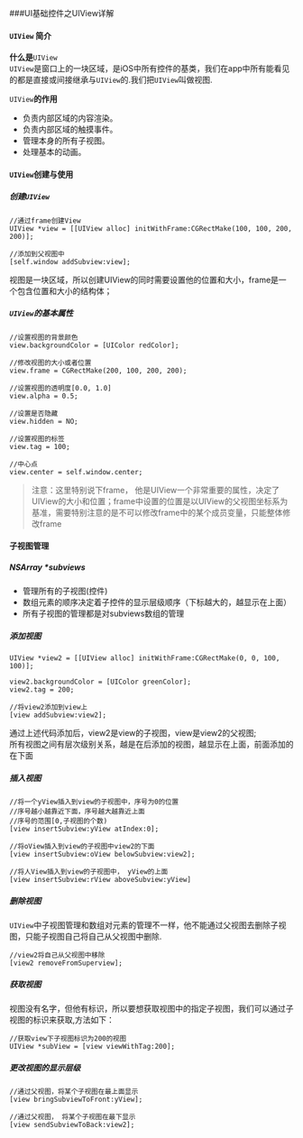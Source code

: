 ###UI基础控件之UIView详解

#### `UIView` 简介

**什么是**`UIView`  
`UIView`是窗口上的一块区域，是iOS中所有控件的基类，我们在app中所有能看见的都是直接或间接继承与`UIView`的.我们把`UIView`叫做视图.

`UIView`**的作用**

* 负责内部区域的内容渲染。
* 负责内部区域的触摸事件。
* 管理本身的所有子视图。
* 处理基本的动画。

#### `UIView`创建与使用

##### 创建`UIView`

```object-c
//通过frame创建View
UIView *view = [[UIView alloc] initWithFrame:CGRectMake(100, 100, 200, 200)];

//添加到父视图中
[self.window addSubview:view];
```

视图是一块区域，所以创建UIView的同时需要设置他的位置和大小，frame是一个包含位置和大小的结构体；

##### `UIView`的基本属性

```object-c
//设置视图的背景颜色
view.backgroundColor = [UIColor redColor];

//修改视图的大小或者位置
view.frame = CGRectMake(200, 100, 200, 200);

//设置视图的透明度[0.0, 1.0]
view.alpha = 0.5;

//设置是否隐藏
view.hidden = NO;

//设置视图的标签
view.tag = 100;

//中心点
view.center = self.window.center;
```

> 注意：这里特别说下frame， 他是UIView一个非常重要的属性，决定了UIView的大小和位置；frame中设置的位置是以UIView的父视图坐标系为基准，需要特别注意的是不可以修改frame中的某个成员变量，只能整体修改frame

#### 子视图管理

##### NSArray \*subviews

* 管理所有的子视图\(控件\)
* 数组元素的顺序决定着子控件的显示层级顺序（下标越大的，越显示在上面）
* 所有子视图的管理都是对subviews数组的管理

##### 添加视图

```object-c
UIView *view2 = [[UIView alloc] initWithFrame:CGRectMake(0, 0, 100, 100)];

view2.backgroundColor = [UIColor greenColor];
view2.tag = 200;

//将view2添加到view上
[view addSubview:view2];
```

通过上述代码添加后，view2是view的子视图，view是view2的父视图;  
所有视图之间有层次级别关系，越是在后添加的视图，越显示在上面，前面添加的在下面

##### 插入视图

```object-c
//将一个yView插入到view的子视图中，序号为0的位置
//序号越小越靠近下面，序号越大越靠近上面
//序号的范围[0,子视图的个数)
[view insertSubview:yView atIndex:0];

//将oView插入到view的子视图中view2的下面
[view insertSubview:oView belowSubview:view2];

//将人View插入到view的子视图中， yView的上面
[view insertSubview:rView aboveSubview:yView]
```

##### 删除视图

`UIView`中子视图管理和数组对元素的管理不一样，他不能通过父视图去删除子视图，只能子视图自己将自己从父视图中删除.

```object-c
//view2将自己从父视图中移除
[view2 removeFromSuperview];
```

##### 获取视图

视图没有名字，但他有标识，所以要想获取视图中的指定子视图，我们可以通过子视图的标识来获取,方法如下：

```object-c
//获取view下子视图标识为200的视图
UIView *subView = [view viewWithTag:200];
```

##### 更改视图的显示层级

```object-c
//通过父视图，将某个子视图在最上面显示
[view bringSubviewToFront:yView];

//通过父视图， 将某个子视图在最下显示
[view sendSubviewToBack:view2];
```



